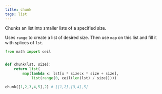 ```yaml
---
title: chunk
tags: list
---
```

Chunks an list into smaller lists of a specified size.

Uses `range` to create a list of desired size. Then use `map` on this list and fill it with splices of `lst`.

```python
from math import ceil


def chunk(lst, size):
    return list(
        map(lambda x: lst[x * size:x * size + size],
            list(range(0, ceil(len(lst) / size)))))
```

``` python
chunk([1,2,3,4,5],2) # [[1,2],[3,4],5]
```
